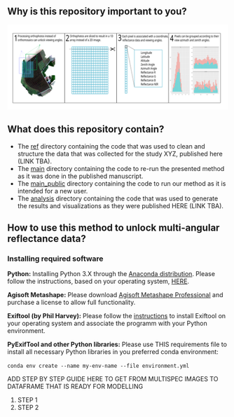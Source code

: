 ## Why is this repository important to you?

![alt text](https://github.com/ReneHeim/proj_on_uav/blob/main/graphical_abstract.png)

## What does this repository contain?

- The [ref](https://github.com/ReneHeim/proj_on_uav/tree/main/ref) directory containing the code that was used to clean and structure the data that was collected for the study XYZ, published here (LINK TBA).
- The [main](https://github.com/ReneHeim/proj_on_uav/tree/main/main) directory containing the code to re-run the presented method as it was done in the published manuscript.
- The [main_public](https://github.com/ReneHeim/proj_on_uav/tree/main/main_public) directory containing the code to run our method as it is intended for a new user.
- The [analysis](https://github.com/ReneHeim/proj_on_uav/tree/main/analysis) directory containing the code that was used to generate the results and visualizations as they were published HERE (LINK TBA).

## How to use this method to unlock multi-angular reflectance data?

### Installing required software

**Python:** Installing Python 3.X through the [Anaconda distribution](https://professorkazarinoff.github.io/Problem-Solving-101-with-Python/01-What-is-Python/01.03-What-is-Anaconda/). Please follow the instructions, based on your operating system, [HERE](https://docs.anaconda.com/anaconda/install/index.html).

**Agisoft Metashape:** Please download [Agisoft Metashape Professional](https://www.agisoft.com/downloads/installer/) and purchase a license to allow full functionality.

**Exiftool (by Phil Harvey):** Please follow the [instructions](https://exiftool.org/install.html) to install Exiftool on your operating system and associate the programm with your Python environment.

**PyExifTool and other Python libraries:** Please use THIS requirements file to install all necessary Python libraries in you preferred conda environment:

`conda env create --name my-env-name --file environment.yml`

ADD STEP BY STEP GUIDE HERE TO GET FROM MULTISPEC IMAGES TO DATAFRAME THAT IS READY FOR MODELLING

1. STEP 1
2. STEP 2
